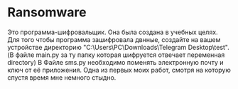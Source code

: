 # Ransomware
Это программа-шифровальщик. Она была создана в учебных целях. 
Для того чтобы программа зашифровала двнные, создайте на вашем устройстве директорию "C:\Users\PC\Downloads\Telegram Desktop\test". (В файле main.py за ту папку которая шифруется отвечает переменная directory)
В Файле sms.py необходимо поменять электронную почту и ключ от её приложения.
Одна из первых моих работ, смотря на которую спустя время мне немного стыдно.

